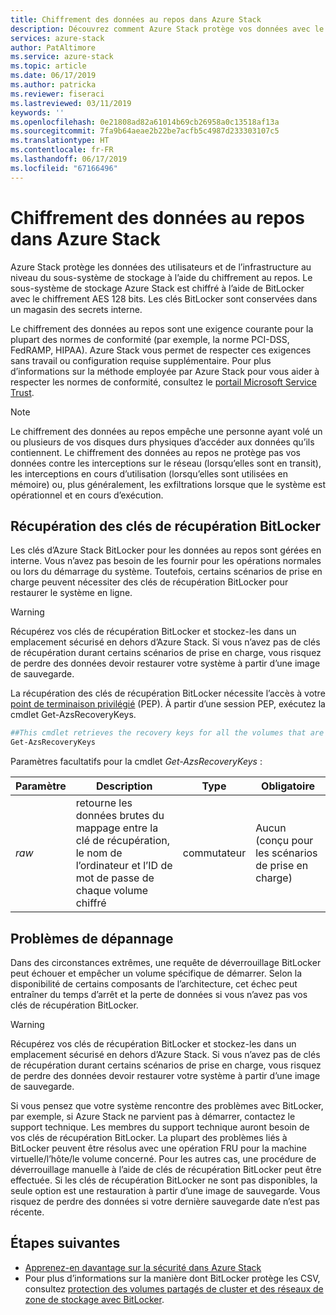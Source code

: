 ```yaml
---
title: Chiffrement des données au repos dans Azure Stack
description: Découvrez comment Azure Stack protège vos données avec le chiffrement au repos
services: azure-stack
author: PatAltimore
ms.service: azure-stack
ms.topic: article
ms.date: 06/17/2019
ms.author: patricka
ms.reviewer: fiseraci
ms.lastreviewed: 03/11/2019
keywords: ''
ms.openlocfilehash: 0e21808ad82a61014b69cb26958a0c13518af13a
ms.sourcegitcommit: 7fa9b64aeae2b22be7acfb5c4987d233303107c5
ms.translationtype: HT
ms.contentlocale: fr-FR
ms.lasthandoff: 06/17/2019
ms.locfileid: "67166496"
---
```

# <a name="data-at-rest-encryption-in-azure-stack"></a>Chiffrement des données au repos dans Azure Stack

Azure Stack protège les données des utilisateurs et de l’infrastructure au niveau du sous-système de stockage à l’aide du chiffrement au repos. Le sous-système de stockage Azure Stack est chiffré à l’aide de BitLocker avec le chiffrement AES 128 bits. Les clés BitLocker sont conservées dans un magasin des secrets interne.

Le chiffrement des données au repos sont une exigence courante pour la plupart des normes de conformité (par exemple, la norme PCI-DSS, FedRAMP, HIPAA). Azure Stack vous permet de respecter ces exigences sans travail ou configuration requise supplémentaire. Pour plus d’informations sur la méthode employée par Azure Stack pour vous aider à respecter les normes de conformité, consultez le [portail Microsoft Service Trust](https://aka.ms/AzureStackCompliance).

> [!NOTE]
> Le chiffrement des données au repos empêche une personne ayant volé un ou plusieurs de vos disques durs physiques d’accéder aux données qu’ils contiennent. Le chiffrement des données au repos ne protège pas vos données contre les interceptions sur le réseau (lorsqu’elles sont en transit), les interceptions en cours d’utilisation (lorsqu’elles sont utilisées en mémoire) ou, plus généralement, les exfiltrations lorsque que le système est opérationnel et en cours d’exécution.

## <a name="retrieving-bitlocker-recovery-keys"></a>Récupération des clés de récupération BitLocker

Les clés d’Azure Stack BitLocker pour les données au repos sont gérées en interne. Vous n’avez pas besoin de les fournir pour les opérations normales ou lors du démarrage du système. Toutefois, certains scénarios de prise en charge peuvent nécessiter des clés de récupération BitLocker pour restaurer le système en ligne.  

> [!WARNING]
> Récupérez vos clés de récupération BitLocker et stockez-les dans un emplacement sécurisé en dehors d’Azure Stack. Si vous n’avez pas de clés de récupération durant certains scénarios de prise en charge, vous risquez de perdre des données devoir restaurer votre système à partir d’une image de sauvegarde.

La récupération des clés de récupération BitLocker nécessite l’accès à votre [point de terminaison privilégié](azure-stack-privileged-endpoint.md) (PEP). À partir d’une session PEP, exécutez la cmdlet Get-AzsRecoveryKeys.

```powershell
##This cmdlet retrieves the recovery keys for all the volumes that are encrypted with BitLocker.
Get-AzsRecoveryKeys
```

Paramètres facultatifs pour la cmdlet *Get-AzsRecoveryKeys* :

| Paramètre | Description | Type | Obligatoire |
|---------|---------|---------|---------|
|*raw* | retourne les données brutes du mappage entre la clé de récupération, le nom de l’ordinateur et l’ID de mot de passe de chaque volume chiffré  | commutateur | Aucun (conçu pour les scénarios de prise en charge)|

## <a name="troubleshoot-issues"></a>Problèmes de dépannage

Dans des circonstances extrêmes, une requête de déverrouillage BitLocker peut échouer et empêcher un volume spécifique de démarrer. Selon la disponibilité de certains composants de l’architecture, cet échec peut entraîner du temps d’arrêt et la perte de données si vous n’avez pas vos clés de récupération BitLocker.

> [!WARNING]
> Récupérez vos clés de récupération BitLocker et stockez-les dans un emplacement sécurisé en dehors d’Azure Stack. Si vous n’avez pas de clés de récupération durant certains scénarios de prise en charge, vous risquez de perdre des données devoir restaurer votre système à partir d’une image de sauvegarde.

Si vous pensez que votre système rencontre des problèmes avec BitLocker, par exemple, si Azure Stack ne parvient pas à démarrer, contactez le support technique. Les membres du support technique auront besoin de vos clés de récupération BitLocker. La plupart des problèmes liés à BitLocker peuvent être résolus avec une opération FRU pour la machine virtuelle/l’hôte/le volume concerné. Pour les autres cas, une procédure de déverrouillage manuelle à l’aide de clés de récupération BitLocker peut être effectuée. Si les clés de récupération BitLocker ne sont pas disponibles, la seule option est une restauration à partir d’une image de sauvegarde. Vous risquez de perdre des données si votre dernière sauvegarde date n’est pas récente.

## <a name="next-steps"></a>Étapes suivantes

- [Apprenez-en davantage sur la sécurité dans Azure Stack](azure-stack-security-foundations.md)
- Pour plus d’informations sur la manière dont BitLocker protège les CSV, consultez [protection des volumes partagés de cluster et des réseaux de zone de stockage avec BitLocker](https://docs.microsoft.com/windows/security/information-protection/bitlocker/protecting-cluster-shared-volumes-and-storage-area-networks-with-bitlocker).
